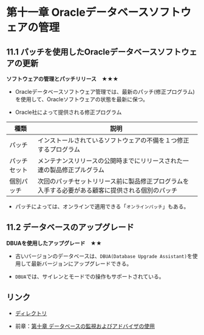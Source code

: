 # 第十一章 Oracleデータベースソフトウェアの管理

## 11.1 パッチを使用したOracleデータベースソフトウェアの更新

**ソフトウェアの管理とパッチリリース　★★★**

- Oracleデータベースソフトウェア管理では、最新のパッチ(修正プログラム)を使用して、Oracleソフトウェアの状態を最新に保つ。

- Oracle社によって提供される修正プログラム

|種類 |説明 |
|---- |---- |
|パッチ |インストールされているソフトウェアの不備を１つ修正するプログラム |
|パッチセット |メンテナンスリリースの公開時までにリリースされた一連の製品修正プルグラム |
|個別パッチ |次回のパッチセットリリース前に製品修正プログラムを入手する必要がある顧客に提供される個別のパッチ |

- パッチによっては、オンラインで適用できる「`オンラインパッチ`」もある。

## 11.2 データベースのアップグレード

**DBUAを使用したアップグレード　★★**

- 古いバージョンのデータベースは、`DBUA(Database Upgrade Assistant)`を使用して最新バージョンにアップグレードできる。

- `DBUA`では、サイレンとモードでの操作もサポートされている。

## リンク

- [ディレクトリ](./../directory.md)

- 前章：[第十章 データベースの監視およびアドバイザの使用](Chapter10.md)